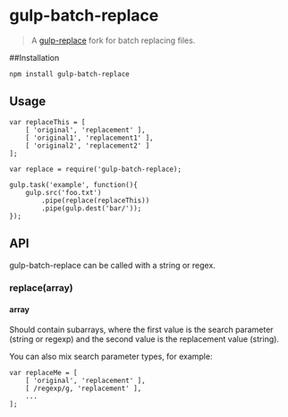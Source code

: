 # gulp-batch-replace
> A [gulp-replace](https://github.com/lazd/gulp-replace) fork for batch replacing files.


##Installation

	npm install gulp-batch-replace

## Usage

	var replaceThis = [
		[ 'original', 'replacement' ],
		[ 'original1', 'replacement1' ],
		[ 'original2', 'replacement2' ]
	];
	
	var replace = require('gulp-batch-replace);
	
	gulp.task('example', function(){
		gulp.src('foo.txt')
			.pipe(replace(replaceThis))
			.pipe(gulp.dest('bar/'));
	});


## API

gulp-batch-replace can be called with a string or regex.

### replace(array)

#### array

Should contain subarrays, where the first value is the search parameter (string or regexp) and the second value is the replacement value (string).

You can also mix search parameter types, for example:

	var replaceMe = [
		[ 'original', 'replacement' ],
		[ /regexp/g, 'replacement' ],
		...
	];